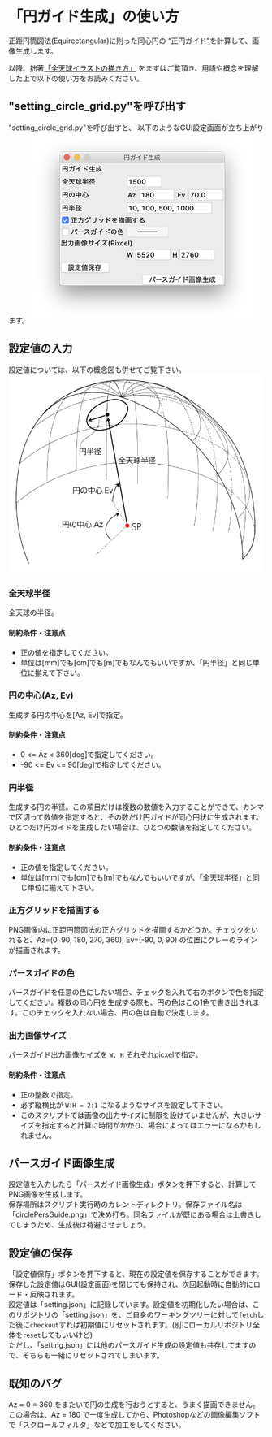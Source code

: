 # 「円ガイド生成」の使い方
正距円筒図法(Equirectangular)に則った同心円の
“正円ガイド”を計算して、画像生成します。

以降、拙著[「全天球イラストの描き方」](https://www.pixiv.net/user/810920/series/41910)
をまずはご覧頂き、用語や概念を理解した上で以下の使い方をお読みください。

## "setting_circle_grid.py"を呼び出す
"setting_circle_grid.py"を呼び出すと、
以下のようなGUI設定画面が立ち上がります。
![円ガイド生成](setting_circle_grid.png)

## 設定値の入力
設定値については、以下の概念図も併せてご覧下さい。  
![円ガイド概念図](circle_grid_abstract.png)

### 全天球半径
全天球の半径。

#### 制約条件・注意点
* 正の値を指定してください。
* 単位は[mm]でも[cm]でも[m]でもなんでもいいですが、「円半径」と同じ単位に揃えて下さい。

### 円の中心(Az, Ev)
生成する円の中心を[Az, Ev]で指定。

#### 制約条件・注意点
* 0 <= Az < 360[deg]で指定してください。
* -90 <= Ev <= 90[deg]で指定してください。

### 円半径
生成する円の半径。この項目だけは複数の数値を入力することができて、カンマで区切って数値を指定すると、その数だけ円ガイドが同心円状に生成されます。ひとつだけ円ガイドを生成したい場合は、ひとつの数値を指定してください。

#### 制約条件・注意点
* 正の値を指定してください。
* 単位は[mm]でも[cm]でも[m]でもなんでもいいですが、「全天球半径」と同じ単位に揃えて下さい。

### 正方グリッドを描画する
PNG画像内に正距円筒図法の正方グリッドを描画するかどうか。チェックをいれると、Az=(0, 90, 180, 270, 360), Ev=(-90, 0, 90) の位置にグレーのラインが描画されます。

### パースガイドの色
パースガイドを任意の色にしたい場合、チェックを入れて右のボタンで色を指定してください。複数の同心円を生成する際も、円の色はこの1色で書き出されます。このチェックを入れない場合、円の色は自動で決定します。

### 出力画像サイズ
パースガイド出力画像サイズを ```W, H``` それぞれpicxelで指定。

#### 制約条件・注意点
* 正の整数で指定。
* 必ず縦横比が ```W:H = 2:1``` になるようなサイズを設定して下さい。
* このスクリプトでは画像の出力サイズに制限を設けていませんが、大きいサイズを指定すると計算に時間がかかり、場合によってはエラーになるかもしれません。

## パースガイド画像生成
設定値を入力したら「パースガイド画像生成」ボタンを押下すると、計算してPNG画像を生成します。  
保存場所はスクリプト実行時のカレントディレクトリ。保存ファイル名は「circlePersGuide.png」で決め打ち。同名ファイルが既にある場合は上書きしてしまうため、生成後は待避させましょう。

## 設定値の保存
「設定値保存」ボタンを押下すると、現在の設定値を保存することができます。
保存した設定値はGUI(設定画面)を閉じても保持され、次回起動時に自動的にロード・反映されます。  
設定値は「setting.json」に記録しています。設定値を初期化したい場合は、このリポジトリの「setting.json」を、ご自身のワーキングツリーに対して`fetch`した後に`checkout`すれば初期値にリセットされます。(別にローカルリポジトリ全体を`reset`してもいいけど)  
ただし、「setting.json」には他のパースガイド生成の設定値も共存してますので、そちらも一緒にリセットされてしまいます。

## 既知のバグ
Az = 0 = 360 をまたいで円の生成を行おうとすると、うまく描画できません。この場合は、Az = 180 で一度生成してから、Photoshopなどの画像編集ソフトで「スクロールフィルタ」などで加工をしてください。

